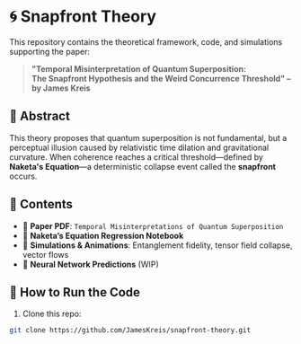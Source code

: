 # 🌀 Snapfront Theory

This repository contains the theoretical framework, code, and simulations supporting the paper:

> **"Temporal Misinterpretation of Quantum Superposition:  
> The Snapfront Hypothesis and the Weird Concurrence Threshold" – by James Kreis**

## 📖 Abstract

This theory proposes that quantum superposition is not fundamental, but a perceptual illusion caused by relativistic time dilation and gravitational curvature. When coherence reaches a critical threshold—defined by **Naketa's Equation**—a deterministic collapse event called the **snapfront** occurs.

## 📁 Contents

- 📄 **Paper PDF**: `Temporal Misinterpretations of Quantum Superposition`
- 📘 **Naketa’s Equation Regression Notebook**
- 🎥 **Simulations & Animations**: Entanglement fidelity, tensor field collapse, vector flows
- 🧠 **Neural Network Predictions** (WIP)

## 🧪 How to Run the Code

1. Clone this repo:
```bash
git clone https://github.com/JamesKreis/snapfront-theory.git
